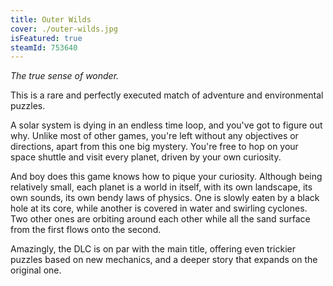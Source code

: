 ```yaml
---
title: Outer Wilds
cover: ./outer-wilds.jpg
isFeatured: true
steamId: 753640
---
```


_The true sense of wonder._

This is a rare and perfectly executed match of adventure and
environmental puzzles.

A solar system is dying in an endless time loop, and you've got
to figure out why. Unlike most of other games, you're left
without any objectives or directions, apart from this one big
mystery. You're free to hop on your space shuttle and visit every
planet, driven by your own curiosity.

And boy does this game knows how to pique your curiosity.
Although being relatively small, each planet is a world in
itself, with its own landscape, its own sounds, its own bendy
laws of physics. One is slowly eaten by a black hole at its core,
while another is covered in water and swirling cyclones. Two
other ones are orbiting around each other while all the sand
surface from the first flows onto the second.

Amazingly, the DLC is on par with the main title, offering even
trickier puzzles based on new mechanics, and a deeper story that
expands on the original one.
